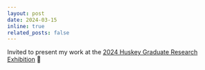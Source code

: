 ```yaml
---
layout: post
date: 2024-03-15
inline: true
related_posts: false
---
```


Invited to present my work at the <a href="http://gradcouncil.com/gradcouncilcom/huskey-exhibition-2024">2024 Huskey Graduate Research Exhibition</a> 🎤
